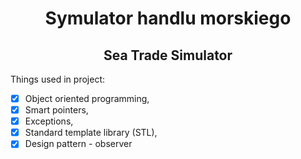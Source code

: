 <h1  align="center"> Symulator handlu morskiego </h1>

<h2  align="center"> Sea Trade Simulator </h2>

  
Things used in project:

 - [x] Object oriented programming, 
 - [x] Smart pointers,
 - [x] Exceptions,
 - [x] Standard template library (STL),
 - [x] Design pattern - observer
